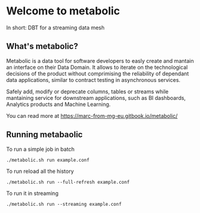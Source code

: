 # Welcome to metabolic

In short: DBT for a streaming data mesh

## What's metabolic?

Metabolic is a data tool for software developers to easly create and mantain an interface on their Data Domain. It allows to iterate on the technological decisions of the product without comprimising the reliability of dependant data applications, similar to contract testing in asynchronous services. 

Safely add, modify or deprecate columns, tables or streams while mantaining service for downstream applications, such as BI dashboards, Analytics products and Machine Learning.

You can read more at https://marc-from-mg-eu.gitbook.io/metabolic/

## Running metabaolic

To run a simple job in batch
````
./metabolic.sh run example.conf
````

To run reload all the history
````
./metabolic.sh run --full-refresh example.conf
````

To run it in streaming
````
./metabolic.sh run --streaming example.conf
````
